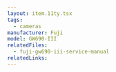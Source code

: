```yaml
---
layout: item.11ty.tsx
tags:
  - cameras
manufacturer: Fuji
model: GW690-III
relatedFiles:
  - fuji-gw690-iii-service-manual
relatedLinks:
---
```

